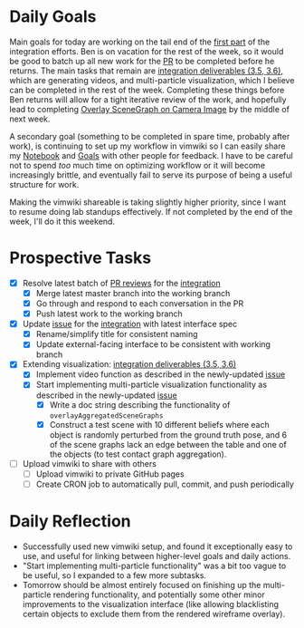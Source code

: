 # Daily Goals

Main goals for today are working on the tail end of the [first part](OverlaySceneGraphOnCameraImage.md) of the
integration efforts. Ben is on vacation for the rest of the week, so it would
be good to batch up all new work for the [PR](https://github.com/probcomp/GenSceneGraphs.jl/pull/188) to be completed before he returns.
The main tasks that remain are [integration deliverables (3.5, 3.6)](OverlaySceneGraphOnCameraImage#Deliverables.md), which are
generating videos, and multi-particle visualization, which I believe can be completed
in the rest of the week. Completing these things before Ben returns will allow
for a tight iterative review of the work, and hopefully lead to completing
[Overlay SceneGraph on Camera Image](OverlaySceneGraphOnCameraImage.md) by the middle of next week.

A secondary goal (something to be completed in spare time, probably after
work), is continuing to set up my workflow in vimwiki so I can easily share my
[Notebook](Notebook.md) and [Goals](Goals.md) with other people for feedback. I have to be careful
not to spend _too_ much time on optimizing workflow or it will become
increasingly brittle, and eventually fail to serve its purpose of being a
useful structure for work.

Making the vimwiki shareable is taking slightly higher priority, since I want
to resume doing lab standups effectively. If not completed by the end of the
week, I'll do it this weekend.

# Prospective Tasks

* [X] Resolve latest batch of [PR reviews](https://github.com/probcomp/GenSceneGraphs.jl/pull/188) for the [integration](OverlaySceneGraphOnCameraImage.md)
    * [X] Merge latest master branch into the working branch
    * [X] Go through and respond to each conversation in the PR
    * [X] Push latest work to the working branch
* [X] Update [issue](https://github.com/probcomp/GenSceneGraphs.jl/issues/183) for the [integration](OverlaySceneGraphOnCameraImage.md) with latest interface spec
    * [X] Rename/simplify title for consistent naming
    * [X] Update external-facing interface to be consistent with working branch
* [X] Extending visualization: [integration deliverables (3.5, 3.6)](OverlaySceneGraphOnCameraImage#Deliverables.md)
    * [X] Implement video function as described in the newly-updated [issue](https://github.com/probcomp/GenSceneGraphs.jl/issues/183)
    * [X] Start implementing multi-particle visualization functionality as described in the newly-updated [issue](https://github.com/probcomp/GenSceneGraphs.jl/issues/183)
        * [X] Write a doc string describing the functionality of `overlayAggregatedSceneGraphs`
        * [X] Construct a test scene with 10 different beliefs where each
              object is randomly perturbed from the ground truth pose, and 6 of
              the scene graphs lack an edge between the table and one of the
              objects (to test contact graph aggregation).
* [ ] Upload vimwiki to share with others
    * [ ] Upload vimwiki to private GitHub pages
    * [ ] Create CRON job to automatically pull, commit, and push periodically

# Daily Reflection

* Successfully used new vimwiki setup, and found it exceptionally easy to use,
  and useful for linking between higher-level goals and daily actions.
* "Start implementing multi-particle functionality" was a bit too vague to be
  useful, so I expanded to a few more subtasks.
* Tomorrow should be almost entirely focused on finishing up the multi-particle
  rendering functionality, and potentially some other minor improvements to the
  visualization interface (like allowing blacklisting certain objects to
  exclude them from the rendered wireframe overlay).
